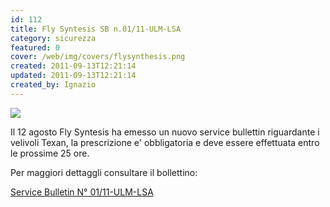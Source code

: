 ```yaml
---
id: 112
title: Fly Syntesis SB n.01/11-ULM-LSA
category: sicurezza
featured: 0
cover: /web/img/covers/flysynthesis.png
created: 2011-09-13T12:21:14
updated: 2011-09-13T12:21:14
created_by: Ignazio
---
```


<img class="float-start pr-4 pb-4 w-[250px]" src="/web/img/stories/2011-09-flysynthesis.png" />

Il 12 agosto Fly Syntesis ha emesso un nuovo service bullettin riguardante i velivoli Texan, la prescrizione e' obbligatoria e deve essere effettuata entro le prossime 25 ore.

Per maggiori dettaggli consultare il bollettino:

<a href="https://www.baialupo.com/docs/FS-SB01-11-ULMLSA.pdf">Service Bulletin N° 01/11-ULM-LSA</a>
